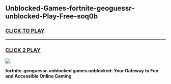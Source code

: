 
## Unblocked-Games-fortnite-geoguessr-unblocked-Play-Free-soq0b
<h3>
<a href="https://premium76.site?title=fortnite-geoguessr-unblocked&ref=10A">CLICK TO PLAY</a></h3>
<hr>

<h3>
<a href="https://premium76.site?title=fortnite-geoguessr-unblocked&ref=10A">CLICK 2 PLAY</a>
  
</h3>

<a href="https://premium76.site?title=fortnite-geoguessr-unblocked&ref=10A"><img src="https://clearcache.store/games.png"></a>


**fortnite-geoguessr-unblocked games unblocked: Your Gateway to Fun and Accessible Online Gaming**
